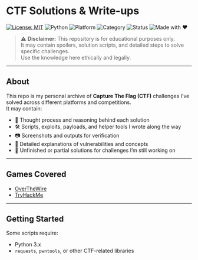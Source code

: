 # CTF Solutions & Write-ups

[![License: MIT](https://img.shields.io/badge/License-MIT-yellow.svg)](LICENSE)
![Python](https://img.shields.io/badge/Python-3.x-blue.svg)
![Platform](https://img.shields.io/badge/Platform-Linux%20%7C%20Windows%20%7C%20MacOS-lightgrey.svg)
![Category](https://img.shields.io/badge/Category-CTF%20%7C%20Security%20Research-red.svg)
![Status](https://img.shields.io/badge/Status-In%20Progress-orange.svg)
![Made with ❤️](https://img.shields.io/badge/Made%20with-%E2%9D%A4-lightpink.svg)

> ⚠️ **Disclaimer:** This repository is for educational purposes only.  
> It may contain spoilers, solution scripts, and detailed steps to solve specific challenges.  
> Use the knowledge here ethically and legally.

---

## About
This repo is my personal archive of **Capture The Flag (CTF)** challenges I’ve solved across different platforms and competitions.  
It may contain:
- 🧠 Thought process and reasoning behind each solution  
- 🛠️ Scripts, exploits, payloads, and helper tools I wrote along the way  
- 📷 Screenshots and outputs for verification  
- 📝 Detailed explanations of vulnerabilities and concepts  
- 🚧 Unfinished or partial solutions for challenges I’m still working on

---

## Games Covered
- [OverTheWire](./overthewire/README.md)
- [TryHackMe](./tryhackme/README.md)

---

## Getting Started
Some scripts require:
- Python 3.x
- `requests`, `pwntools`, or other CTF-related libraries
